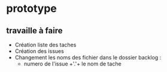  # prototype 
 ## travaille à faire

- Création liste des taches
- Création des issues 
- Changement les noms des fichier dans le dossier backlog : 
    - numero de l'issue +'.'+ le nom de tache 